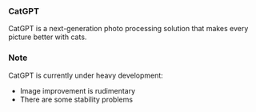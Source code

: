 ### CatGPT

CatGPT is a next-generation photo processing solution that makes every picture better with cats.

### Note
CatGPT is currently under heavy development:
* Image improvement is rudimentary
* There are some stability problems
